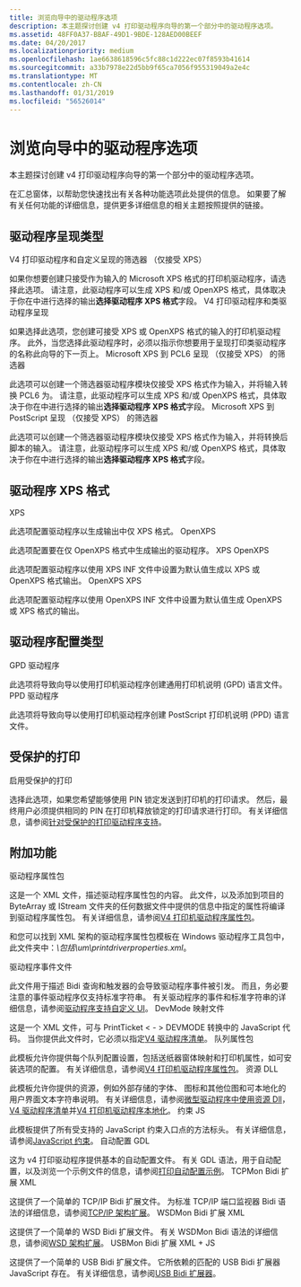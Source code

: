 ```yaml
---
title: 浏览向导中的驱动程序选项
description: 本主题探讨创建 v4 打印驱动程序向导的第一个部分中的驱动程序选项。
ms.assetid: 48FF0A37-BBAF-49D1-9BDE-128AED00BEEF
ms.date: 04/20/2017
ms.localizationpriority: medium
ms.openlocfilehash: 1ae6638618596c5fc88c1d222ec07f8593b41614
ms.sourcegitcommit: a33b7978e22d5bb9f65ca7056f955319049a2e4c
ms.translationtype: MT
ms.contentlocale: zh-CN
ms.lasthandoff: 01/31/2019
ms.locfileid: "56526014"
---
```

# <a name="exploring-the-driver-options-in-the-wizard"></a>浏览向导中的驱动程序选项


本主题探讨创建 v4 打印驱动程序向导的第一个部分中的驱动程序选项。

在汇总窗体，以帮助您快速找出有关各种功能选项此处提供的信息。 如果要了解有关任何功能的详细信息，提供更多详细信息的相关主题按照提供的链接。

## <a name="driver-rendering-type"></a>驱动程序呈现类型


V4 打印驱动程序和自定义呈现的筛选器 （仅接受 XPS）

如果你想要创建只接受作为输入的 Microsoft XPS 格式的打印机驱动程序，请选择此选项。 请注意，此驱动程序可以生成 XPS 和/或 OpenXPS 格式，具体取决于你在中进行选择的输出**选择驱动程序 XPS 格式**字段。
V4 打印驱动程序和类驱动程序呈现

如果选择此选项，您创建可接受 XPS 或 OpenXPS 格式的输入的打印机驱动程序。 此外，当您选择此驱动程序时，必须以指示你想要用于呈现打印类驱动程序的名称此向导的下一页上。
Microsoft XPS 到 PCL6 呈现 （仅接受 XPS） 的筛选器

此选项可以创建一个筛选器驱动程序模块仅接受 XPS 格式作为输入，并将输入转换 PCL6 为。 请注意，此驱动程序可以生成 XPS 和/或 OpenXPS 格式，具体取决于你在中进行选择的输出**选择驱动程序 XPS 格式**字段。
Microsoft XPS 到 PostScript 呈现 （仅接受 XPS） 的筛选器

此选项可以创建一个筛选器驱动程序模块仅接受 XPS 格式作为输入，并将转换后脚本的输入。 请注意，此驱动程序可以生成 XPS 和/或 OpenXPS 格式，具体取决于你在中进行选择的输出**选择驱动程序 XPS 格式**字段。
## <a name="driver-xps-format"></a>驱动程序 XPS 格式


XPS

此选项配置驱动程序以生成输出中仅 XPS 格式。
OpenXPS

此选项配置要在仅 OpenXPS 格式中生成输出的驱动程序。
XPS OpenXPS

此选项配置驱动程序以使用 XPS INF 文件中设置为默认值生成以 XPS 或 OpenXPS 格式输出。
OpenXPS XPS

此选项配置驱动程序以使用 OpenXPS INF 文件中设置为默认值生成 OpenXPS 或 XPS 格式的输出。
## <a name="driver-configuration-type"></a>驱动程序配置类型


GPD 驱动程序

此选项将导致向导以使用打印机驱动程序创建通用打印机说明 (GPD) 语言文件。
PPD 驱动程序

此选项将导致向导以使用打印机驱动程序创建 PostScript 打印机说明 (PPD) 语言文件。
## <a name="protected-printing"></a>受保护的打印


启用受保护的打印

选择此选项，如果您希望能够使用 PIN 锁定发送到打印机的打印请求。 然后，最终用户必须提供相同的 PIN 在打印机释放锁定的打印请求进行打印。 有关详细信息，请参阅[针对受保护的打印驱动程序支持](driver-support-for-protected-printing.md)。
## <a name="additional-functionality"></a>附加功能


驱动程序属性包

这是一个 XML 文件，描述驱动程序属性包的内容。 此文件，以及添加到项目的 ByteArray 或 IStream 文件夹的任何数据文件中提供的信息中指定的属性将编译到驱动程序属性包。 有关详细信息，请参阅[V4 打印机驱动程序属性包](v4-driver-property-bags.md)。

和您可以找到 XML 架构的驱动程序属性包模板在 Windows 驱动程序工具包中，此文件夹中：*\\包括\\um\\printdriverproperties.xml*。

驱动程序事件文件

此文件用于描述 Bidi 查询和触发器的会导致驱动程序事件被引发。 而且，务必要注意的事件驱动程序仅支持标准字符串。 有关驱动程序的事件和标准字符串的详细信息，请参阅[驱动程序支持自定义 UI](driver-support-for-customized-ui.md)。
DevMode 映射文件

这是一个 XML 文件，可与 PrintTicket &lt; - &gt; DEVMODE 转换中的 JavaScript 代码。 当你提供此文件时，它必须以指定[V4 驱动程序清单](v4-driver-manifest.md)。
队列属性包

此模板允许你提供每个队列配置设置，包括送纸器窗体映射和打印机属性，如可安装选项的配置。 有关详细信息，请参阅[V4 打印机驱动程序属性包](v4-driver-property-bags.md)。
资源 DLL

此模板允许你提供的资源，例如外部存储的字体、 图标和其他位图和可本地化的用户界面文本字符串说明。 有关详细信息，请参阅[微型驱动程序中使用资源 Dll](using-resource-dlls-in-a-minidriver.md)， [V4 驱动程序清单](v4-driver-manifest.md)并[V4 打印机驱动程序本地化](v4-driver-localization.md)。
约束 JS

此模板提供了所有受支持的 JavaScript 约束入口点的方法标头。 有关详细信息，请参阅[JavaScript 约束](javascript-constraints.md)。
自动配置 GDL

这为 v4 打印驱动程序提供基本的自动配置文件。 有关 GDL 语法，用于自动配置，以及浏览一个示例文件的信息，请参阅[打印自动配置示例](https://go.microsoft.com/fwlink/p/?LinkId=617938)。
TCPMon Bidi 扩展 XML

这提供了一个简单的 TCP/IP Bidi 扩展文件。 为标准 TCP/IP 端口监视器 Bidi 语法的详细信息，请参阅[TCP/IP 架构扩展](tcp-ip-schema-extensions.md)。
WSDMon Bidi 扩展 XML

这提供了一个简单的 WSD Bidi 扩展文件。 有关 WSDMon Bidi 语法的详细信息，请参阅[WSD 架构扩展](wsd-schema-extensions.md)。
USBMon Bidi 扩展 XML + JS

这提供了一个简单的 USB Bidi 扩展文件。 它所依赖的匹配的 USB Bidi 扩展器 JavaScript 存在。 有关详细信息，请参阅[USB Bidi 扩展器](usb-bidi-extender.md)。
 

 




